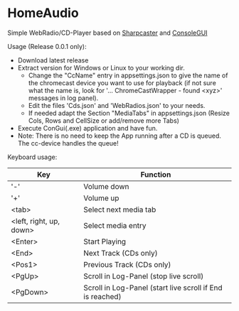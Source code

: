 # HomeAudio
Simple WebRadio/CD-Player based on [Sharpcaster](https://github.com/Tapanila/SharpCaster/) and [ConsoleGUI](https://github.com/TomaszRewak/C-sharp-console-gui-framework)

Usage (Release 0.0.1 only):
* Download latest release
* Extract version for Windows or Linux to your working dir.
  * Change the "CcName" entry in appsettings.json to give the name of the chromecast device you want to use for playback (if not sure what the name is, look for '... ChromeCastWrapper - found \<xyz\>' messages in log panel).
  * Edit the files 'Cds.json' and 'WebRadios.json' to your needs.
  * If needed adapt the Section "MediaTabs" in appsettings.json (Resize Cols, Rows and CellSize or add/remove more Tabs)
* Execute ConGui(.exe) application and have fun.
* Note: There is no need to keep the App running after a CD is queued. The cc-device handles the queue!


Keyboard usage:

Key | Function 
--- | --- 
'-' | Volume down 
'+' | Volume up
\<tab\> | Select next media tab
\<left, right, up, down\> | Select media entry
\<Enter\> | Start Playing
\<End\> | Next Track (CDs only)
\<Pos1\> | Previous Track (CDs only)
\<PgUp\> | Scroll in Log-Panel (stop live scroll)
\<PgDown\> | Scroll in Log-Panel (start live scroll if End is reached)
 
  
  
